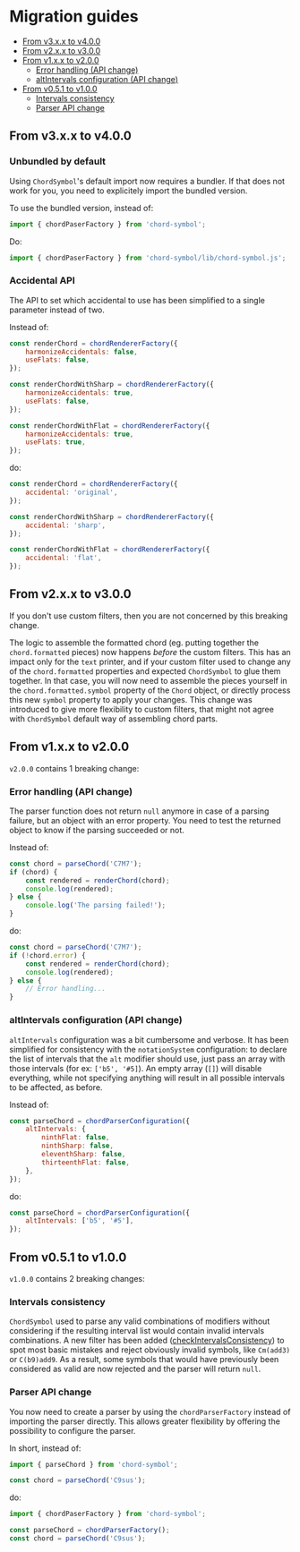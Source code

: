 # Migration guides

<!-- toc -->

-   [From v3.x.x to v4.0.0](#from-v3xx-to-v400)
-   [From v2.x.x to v3.0.0](#from-v2xx-to-v300)
-   [From v1.x.x to v2.0.0](#from-v1xx-to-v200)
    -   [Error handling (API change)](#error-handling-api-change)
    -   [altIntervals configuration (API change)](#altintervals-configuration-api-change)
-   [From v0.5.1 to v1.0.0](#from-v051-to-v100)
    -   [Intervals consistency](#intervals-consistency)
    -   [Parser API change](#parser-api-change)

<!-- tocstop -->

## From v3.x.x to v4.0.0

### Unbundled by default

Using `ChordSymbol`'s default import now requires a bundler. If that does not work for you, you need to explicitely import the bundled version.

To use the bundled version, instead of:

```javascript
import { chordPaserFactory } from 'chord-symbol';
```

Do:

```javascript
import { chordPaserFactory } from 'chord-symbol/lib/chord-symbol.js';
```

### Accidental API

The API to set which accidental to use has been simplified to a single parameter instead of two.

Instead of:

```javascript
const renderChord = chordRendererFactory({
	harmonizeAccidentals: false,
	useFlats: false,
});

const renderChordWithSharp = chordRendererFactory({
	harmonizeAccidentals: true,
	useFlats: false,
});

const renderChordWithFlat = chordRendererFactory({
	harmonizeAccidentals: true,
	useFlats: true,
});
```

do:

```javascript
const renderChord = chordRendererFactory({
	accidental: 'original',
});

const renderChordWithSharp = chordRendererFactory({
	accidental: 'sharp',
});

const renderChordWithFlat = chordRendererFactory({
	accidental: 'flat',
});
```

## From v2.x.x to v3.0.0

If you don't use custom filters, then you are not concerned by this breaking change.

The logic to assemble the formatted chord (eg. putting together the `chord.formatted` pieces) now happens _before_ the custom filters.
This has an impact only for the `text` printer, and if your custom filter used to change any of the `chord.formatted` properties and expected `ChordSymbol` to glue them together.
In that case, you will now need to assemble the pieces yourself in the `chord.formatted.symbol` property of the `Chord` object, or directly process this new `symbol` property to apply your changes.
This change was introduced to give more flexibility to custom filters, that might not agree with `ChordSymbol` default way of assembling chord parts.

## From v1.x.x to v2.0.0

`v2.0.0` contains 1 breaking change:

### Error handling (API change)

The parser function does not return `null` anymore in case of a parsing failure, but an object with an error property.
You need to test the returned object to know if the parsing succeeded or not.

Instead of:

```javascript
const chord = parseChord('C7M7');
if (chord) {
	const rendered = renderChord(chord);
	console.log(rendered);
} else {
	console.log('The parsing failed!');
}
```

do:

```javascript
const chord = parseChord('C7M7');
if (!chord.error) {
	const rendered = renderChord(chord);
	console.log(rendered);
} else {
	// Error handling...
}
```

### altIntervals configuration (API change)

`altIntervals` configuration was a bit cumbersome and verbose. It has been simplified for consistency with the `notationSystem` configuration:
to declare the list of intervals that the `alt` modifier should use, just pass an array with those intervals (for ex: `['b5', '#5]`).
An empty array (`[]`) will disable everything, while not specifying anything will result in all possible intervals to be affected, as before.

Instead of:

```javascript
const parseChord = chordParserConfiguration({
	altIntervals: {
		ninthFlat: false,
		ninthSharp: false,
		eleventhSharp: false,
		thirteenthFlat: false,
	},
});
```

do:

```javascript
const parseChord = chordParserConfiguration({
	altIntervals: ['b5', '#5'],
});
```

## From v0.5.1 to v1.0.0

`v1.0.0` contains 2 breaking changes:

### Intervals consistency

`ChordSymbol` used to parse any valid combinations of modifiers without considering if the resulting interval list would contain invalid intervals combinations.
A new filter has been added ([checkIntervalsConsistency](https://github.com/no-chris/chord-symbol/blob/master/src/parser/filters/checkIntervalsConsistency.js)) to spot most basic mistakes and reject obviously invalid symbols, like `Cm(add3)` or `C(b9)add9`.
As a result, some symbols that would have previously been considered as valid are now rejected and the parser will return `null`.

### Parser API change

You now need to create a parser by using the `chordParserFactory` instead of importing the parser directly.
This allows greater flexibility by offering the possibility to configure the parser.

In short, instead of:

```javascript
import { parseChord } from 'chord-symbol';

const chord = parseChord('C9sus');
```

do:

```javascript
import { chordPaserFactory } from 'chord-symbol';

const parseChord = chordParserFactory();
const chord = parseChord('C9sus');
```
